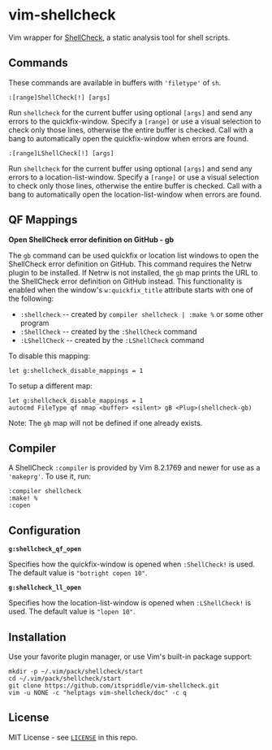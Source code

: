 # vim-shellcheck

Vim wrapper for [ShellCheck][], a static analysis tool for shell scripts.

[ShellCheck]: https://github.com/koalaman/shellcheck

## Commands

These commands are available in buffers with `'filetype'` of `sh`.

```
:[range]ShellCheck[!] [args]
```

Run `shellcheck` for the current buffer using optional `[args]` and send any
errors to the quickfix-window. Specify a `[range]` or use a visual selection
to check only those lines, otherwise the entire buffer is checked. Call with a
bang to automatically open the quickfix-window when errors are found.

```
:[range]LShellCheck[!] [args]
```

Run `shellcheck` for the current buffer using optional `[args]` and send any
errors to a location-list-window. Specify a `[range]` or use a visual
selection to check only those lines, otherwise the entire buffer is checked.
Call with a bang to automatically open the location-list-window when errors
are found.

## QF Mappings

**Open ShellCheck error definition on GitHub - gb**

The `gb` command can be used quickfix or location list windows to open the
ShellCheck error definition on GitHub. This command requires the Netrw plugin
to be installed. If Netrw is not installed, the `gb` map prints the URL to the
ShellCheck error definition on GitHub instead. This functionality is enabled
when the window's `w:quickfix_title` attribute starts with one of the
following:

- `:shellcheck` -- created by `compiler shellcheck | :make %` or some other
  program
- `:ShellCheck` -- created by the `:ShellCheck` command
- `:LShellCheck` -- created by the `:LShellCheck` command

To disable this mapping:

```viml
let g:shellcheck_disable_mappings = 1
```

To setup a different map:

```viml
let g:shellcheck_disable_mappings = 1
autocmd FileType qf nmap <buffer> <silent> gB <Plug>(shellcheck-gb)
```

Note: The `gb` map will not be defined if one already exists.

## Compiler

A ShellCheck `:compiler` is provided by Vim 8.2.1769 and newer for use as a
`'makeprg'`. To use it, run:

```
:compiler shellcheck
:make! %
:copen
```

## Configuration

**`g:shellcheck_qf_open`**

Specifies how the quickfix-window is opened when `:ShellCheck!` is used. The
default value is `"botright copen 10"`.

**`g:shellcheck_ll_open`**

Specifies how the location-list-window is opened when `:LShellCheck!` is used.
The default value is `"lopen 10"`.

## Installation

Use your favorite plugin manager, or use Vim's built-in package support:

```
mkdir -p ~/.vim/pack/shellcheck/start
cd ~/.vim/pack/shellcheck/start
git clone https://github.com/itspriddle/vim-shellcheck.git
vim -u NONE -c "helptags vim-shellcheck/doc" -c q
```

## License

MIT License - see [`LICENSE`](./LICENSE) in this repo.
